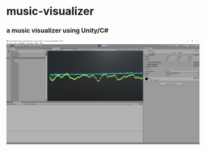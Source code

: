 # music-visualizer    
### a music visualizer using Unity/C#    
    
![screenshot](screenshot.png)    